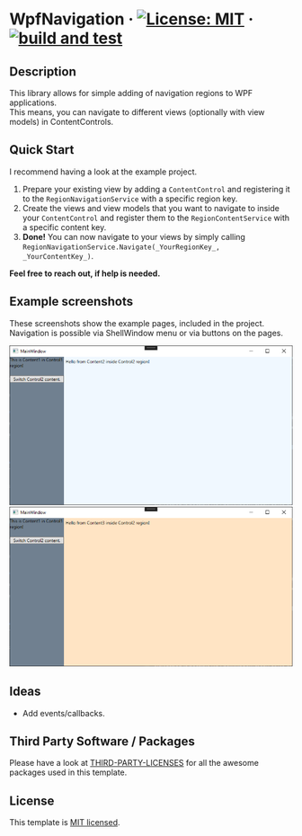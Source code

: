 # WpfNavigation &middot; [![License: MIT](https://img.shields.io/badge/License-MIT-yellow.svg)](https://opensource.org/licenses/MIT) &middot; [![build and test](https://github.com/philipp2604/WpfBase_Template/actions/workflows/build-and-test.yml/badge.svg)](https://github.com/philipp2604/WpfBase_Template/actions/workflows/build-and-test.yml)


## Description 
<p>This library allows for simple adding of navigation regions to WPF applications.<br/>This means, you can navigate to different views (optionally with view models) in ContentControls.</p>


## Quick Start
<p>I recommend having a look at the example project.</p>

1. Prepare your existing view by adding a `ContentControl` and registering it to the `RegionNavigationService` with a specific region key.
2. Create the views and view models that you want to navigate to inside your `ContentControl` and register them to the `RegionContentService` with a specific content key.
3. **Done!** You can now navigate to your views by simply calling `RegionNavigationService.Navigate(_YourRegionKey_, _YourContentKey_)`.

**<p>Feel free to reach out, if help is needed.</p>**

## Example screenshots
<p>These screenshots show the example pages, included in the project.<br/>Navigation is possible via ShellWindow menu or via buttons on the pages.</p>

![MainPage](./Screenshots/Screenshot1.PNG)
<br/>
![MainPage](./Screenshots/Screenshot2.PNG)

## Ideas
* Add events/callbacks.
## Third Party Software / Packages
Please have a look at [THIRD-PARTY-LICENSES](./THIRD-PARTY-LICENSES.md) for all the awesome packages used in this template.

## License
This template is [MIT licensed](./LICENSE.txt).